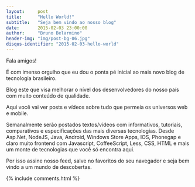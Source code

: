 ```yaml
---
layout:     post
title:      "Hello World!"
subtitle:   "Seja bem vindo ao nosso blog"
date:       2015-02-03 23:00:00
author:     "Bruno Belarmino"
header-img: "img/post-bg-06.jpg"
disqus-identifier: "2015-02-03-hello-world"
---
```


<p>Fala amigos!</p>

<p>É com imenso orgulho que eu dou o ponta pé inicial ao mais novo blog de tecnologia brasileiro.</p>

<p>Blog este que visa melhorar o nível dos desenvolvedores do nosso país com muito conteúdo de qualidade.</p>

<p>Aqui você vai ver posts e vídeos sobre tudo que permeia os universos web e mobile.</p>

<p>Semanalmente serão postados textos/vídeos com informativos, tutoriais, comparativos e especificações das mais diversas tecnologias. Desde Asp.Net, NodeJS, Java, Android, Windows Store Apps, IOS, Phonegap e claro muito frontend com Javascript, CoffeeScript, Less, CSS, HTML e mais um monte de tecnologias que você só encontra aqui.</p>

<p>Por isso assine nosso feed, salve no favoritos do seu navegador e seja bem vindo a um mundo de descobertas.</p>


<script type="text/javascript">
var disqus_identifier = "{{ disqus-identifier }}";
var disqus_title = 'Hello World!';
</script>

{% include comments.html %}
